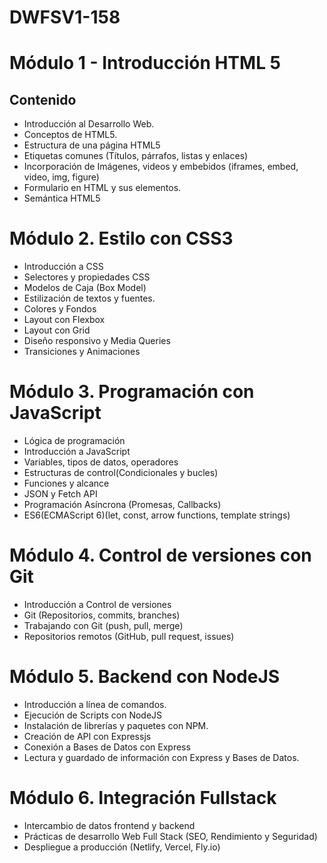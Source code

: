 # DWFSV1-158
# Módulo 1 - Introducción HTML 5

## Contenido
- Introducción al Desarrollo Web.
- Conceptos de HTML5.
- Estructura de una página HTML5
- Etiquetas comunes (Títulos, párrafos, listas y enlaces)
- Incorporación de Imágenes, videos y embebidos (iframes, embed, video, img, figure)
- Formulario en HTML y sus elementos.
- Semántica HTML5

# Módulo 2. Estilo con CSS3
- Introducción a CSS
- Selectores y propiedades CSS
- Modelos de Caja (Box Model)
- Estilización de textos y fuentes.
- Colores y Fondos
- Layout con Flexbox
- Layout con Grid
- Diseño responsivo y Media Queries
- Transiciones y Animaciones

# Módulo 3. Programación con JavaScript
- Lógica de programación
- Introducción a JavaScript
- Variables, tipos de datos, operadores
- Estructuras de control(Condicionales y bucles)
- Funciones y alcance
- JSON y Fetch API
- Programación Asíncrona (Promesas, Callbacks)
- ES6(ECMAScript 6)(let, const, arrow functions, template strings)

# Módulo 4. Control de versiones con Git
- Introducción a Control de versiones
- Git (Repositorios, commits, branches)
- Trabajando con Git (push, pull, merge)
- Repositorios remotos (GitHub, pull request, issues)

# Módulo 5. Backend con NodeJS
- Introducción a línea de comandos.
- Ejecución de Scripts con NodeJS
- Instalación de librerías y paquetes con NPM.
- Creación de API con Expressjs
- Conexión a Bases de Datos con Express
- Lectura y guardado de información con Express y Bases de Datos.

# Módulo 6. Integración Fullstack
- Intercambio de datos frontend y backend
- Prácticas de desarrollo Web Full Stack (SEO, Rendimiento y Seguridad)
- Despliegue a producción (Netlify, Vercel, Fly.io)